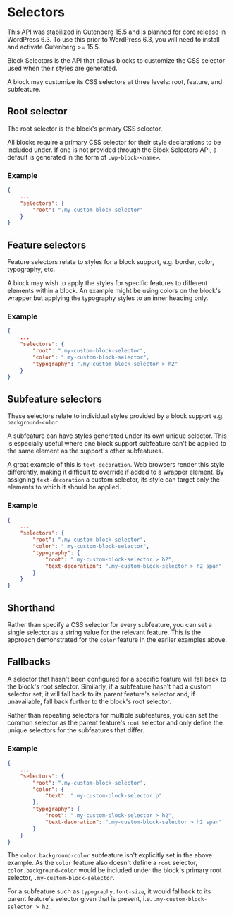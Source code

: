 # Selectors

<div class="callout callout-alert">
	This API was stabilized in Gutenberg 15.5 and is planned for core release
	in WordPress 6.3. To use this prior to WordPress 6.3, you will need to
	install and activate Gutenberg >= 15.5.
</div>

Block Selectors is the API that allows blocks to customize the CSS selector used
when their styles are generated.

A block may customize its CSS selectors at three levels: root, feature, and
subfeature.

## Root selector

The root selector is the block's primary CSS selector.

All blocks require a primary CSS selector for their style declarations to be
included under. If one is not provided through the Block Selectors API, a
default is generated in the form of `.wp-block-<name>`.

### Example

```json
{
	...
	"selectors": {
		"root": ".my-custom-block-selector"
	}
}
```

## Feature selectors

Feature selectors relate to styles for a block support, e.g. border, color,
typography, etc.

A block may wish to apply the styles for specific features to different
elements within a block. An example might be using colors on the block's wrapper
but applying the typography styles to an inner heading only.

### Example

```json
{
	...
	"selectors": {
		"root": ".my-custom-block-selector",
		"color": ".my-custom-block-selector",
		"typography": ".my-custom-block-selector > h2"
	}
}
```

## Subfeature selectors

These selectors relate to individual styles provided by a block support e.g.
`background-color`

A subfeature can have styles generated under its own unique selector. This is
especially useful where one block support subfeature can't be applied to the
same element as the support's other subfeatures.

A great example of this is `text-decoration`. Web browsers render this style
differently, making it difficult to override if added to a wrapper element. By
assigning `text-decoration` a custom selector, its style can target only the
elements to which it should be applied.

### Example

```json
{
	...
	"selectors": {
		"root": ".my-custom-block-selector",
		"color": ".my-custom-block-selector",
		"typography": {
			"root": ".my-custom-block-selector > h2",
			"text-decoration": ".my-custom-block-selector > h2 span"
		}
	}
}
```

## Shorthand

Rather than specify a CSS selector for every subfeature, you can set a single
selector as a string value for the relevant feature. This is the approach
demonstrated for the `color` feature in the earlier examples above.

## Fallbacks

A selector that hasn't been configured for a specific feature will fall back to
the block's root selector. Similarly, if a subfeature hasn't had a custom
selector set, it will fall back to its parent feature's selector and, if unavailable, fall back further to the block's root selector.

Rather than repeating selectors for multiple subfeatures, you can set the
common selector as the parent feature's `root` selector and only define the
unique selectors for the subfeatures that differ.

### Example

```json
{
	...
	"selectors": {
		"root": ".my-custom-block-selector",
		"color": {
			"text": ".my-custom-block-selector p"
		},
		"typography": {
			"root": ".my-custom-block-selector > h2",
			"text-decoration": ".my-custom-block-selector > h2 span"
		}
	}
}
```

The `color.background-color` subfeature isn't explicitly set in the above
example. As the `color` feature also doesn't define a `root` selector,
`color.background-color` would be included under the block's primary root
selector, `.my-custom-block-selector`.

For a subfeature such as `typography.font-size`, it would fallback to its parent
feature's selector given that is present, i.e. `.my-custom-block-selector > h2`.
